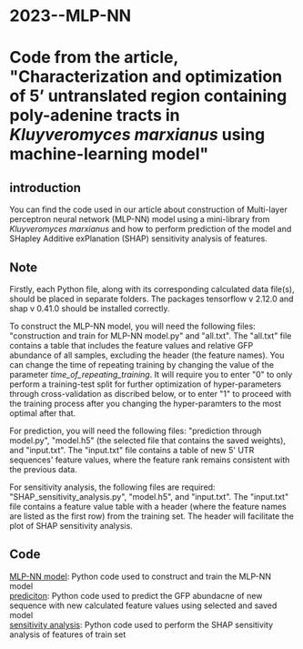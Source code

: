 # 2023--MLP-NN

# Code from the article, "Characterization and optimization of 5’ untranslated region containing poly-adenine tracts in *Kluyveromyces marxianus* using machine-learning model"

## introduction
You can find the code used in our article about construction of Multi-layer perceptron neural network (MLP-NN) model using a mini-library from *Kluyveromyces marxianus* and  how to perform prediction of the model and SHapley Additive exPlanation (SHAP) sensitivity analysis of features.

## Note

Firstly, each Python file, along with its corresponding calculated data file(s), should be placed in separate folders. The packages tensorflow v 2.12.0 and shap v 0.41.0 should be installed correctly.
  
To construct the MLP-NN model, you will need the following files: "construction and train for MLP-NN model.py" and "all.txt". The "all.txt" file contains a table that includes the feature values and relative GFP abundance of all samples, excluding the header (the feature names). You can change the time of repeating training by changing the value of the parameter *time_of_repeating_training*. It will require you to enter "0" to only perform a training-test split for further optimization of hyper-parameters through cross-validation as discribed below, or to enter "1" to proceed with the training process after you changing the hyper-paramters to the most optimal after that.
  
For prediction, you will need the following files: "prediction through model.py", "model.h5" (the selected file that contains the saved weights), and "input.txt". The "input.txt" file contains a table of new 5' UTR sequences' feature values, where the feature rank remains consistent with the previous data.
  
For sensitivity analysis, the following files are required: "SHAP_sensitivity_analysis.py", "model.h5", and "input.txt". The "input.txt" file contains a feature value table with a header (where the feature names are listed as the first row) from the training set. The header will facilitate the plot of SHAP sensitivity analysis.

## Code
[MLP-NN model](https://github.com/CODdown/2023--MLP-NN/tree/main/Code/construction%20and%20train%20for%20MLP-NN.py): Python code used to construct and train the MLP-NN model  
[prediciton](https://github.com/CODdown/2023--MLP-NN/tree/main/Code/prediction%20through%20model.py): Python code used to predict the GFP abundacne of new sequence with new calculated feature values using selected and saved model  
[sensitivity analysis](https://github.com/CODdown/2023--MLP-NN/tree/main/Code/SHAP%20sensitivity%20analysis.py): Python code used to perform the SHAP sensitivity analysis of features of train set  
